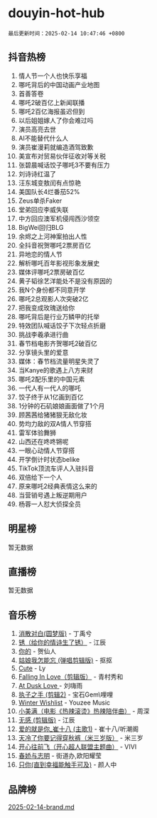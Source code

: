 # douyin-hot-hub

`最后更新时间：2025-02-14 10:47:46 +0800`

## 抖音热榜

1. 情人节一个人也快乐享福
1. 哪吒背后的中国动画产业地图
1. 首善答卷
1. 哪吒2破百亿上新闻联播
1. 哪吒2百亿海报虽迟但到
1. 以后姐姐嫁人了你会难过吗
1. 演员高亮去世
1. AI不能替代什么人
1. 演员崔漫莉就编造酒驾致歉
1. 美宣布对贸易伙伴征收对等关税
1. 张碧晨喊话饺子哪吒3不要有压力
1. 刘诗诗红温了
1. 汪东城变敖闰有点惊艳
1. 美国队长4烂番茄52%
1. Zeus单杀Faker
1. 堂弟回应李威失联
1. 中方回应澳军机侵闯西沙领空
1. BigWei回归BLG
1. 余烬之上河神案拍出人性
1. 全抖音祝贺哪吒2票房百亿
1. 异地恋的情人节
1. 解析哪吒百年影视形象发展史
1. 媒体评哪吒2票房破百亿
1. 黄子韬徐艺洋能处不是没有原因的
1. 我N个身份都不同意开学
1. 哪吒2总观影人次突破2亿
1. 把我变成玫瑰送给你
1. 哪吒背后是行业万鳞甲的托举
1. 特效团队喊话饺子下次轻点折磨
1. 挑战李羲承进行曲
1. 春节档电影齐贺哪吒2破百亿
1. 分享镜头里的爱意
1. 媒体：春节档流量明星失灵了
1. 当Kanye的歌遇上八方来财
1. 哪吒2配乐里的中国元素
1. 一代人有一代人的哪吒
1. 饺子终于从1亿画到百亿
1. 1分钟的石矶娘娘画面做了1个月
1. 顾茜茜给猪猪狠无敌化妆
1. 势均力敌的双A情人节穿搭
1. 雷军体验舞狮
1. 山西还在咚咚锵呢
1. 一眼心动情人节穿搭
1. 开学倒计时状态belike
1. TikTok顶流车评人入驻抖音
1. 双倍给下一个人
1. 原来哪吒2经典表情这么来的
1. 当营销号遇上叛逆期用户
1. 杨蓉一人怼大侦探全员

## 明星榜

暂无数据

## 直播榜

暂无数据

## 音乐榜

1. [消散对白(圆梦版)](https://sf5-hl-cdn-tos.douyinstatic.com/obj/tos-cn-ve-2774/og4jB5I5IizzoZVAAAzWgBMAsMDWoArfwBOiFs) - 丁禹兮
1. [锈（给你的情诗生了锈）](https://sf5-hl-cdn-tos.douyinstatic.com/obj/tos-cn-ve-2774/o8a1PBtVqIYbPEGK6e5A4egedVMdm3fCIz6bbE) - 江辰
1. [你的](https://sf5-hl-cdn-tos.douyinstatic.com/obj/tos-cn-ve-2774/oYuIeKf42jB7sEV6B2upMdpYAgfrQWj0FeRegh) - 贺仙人
1. [姑娘我怎能忘 (弹唱剪辑版)](https://sf3-cdn-tos.douyinstatic.com/obj/tos-cn-ve-2774/okamwrBGEMz6illuEofAsMV4yzF5tVWbBiA5AI) - 抠抠
1. [Cute](https://sf5-hl-cdn-tos.douyinstatic.com/obj/tos-cn-ve-2774/o4IbIzHWKAAB4wsS5qMBRiiAlEBGTpQRNfFvuo) - Ly
1. [Falling In Love（剪辑版）](https://sf5-hl-cdn-tos.douyinstatic.com/obj/tos-cn-ve-2774/o8ajpA8zzgBPahbBIO8AcKGBLJezFCRd1wfP9f) - 青村秀和
1. [ At Dusk  Love ](https://sf5-hl-cdn-tos.douyinstatic.com/obj/tos-cn-ve-2774/o8CrpCf5CaYgI4ZrtQgMQAFEfuGqNnRSDQAPBc) - 刘嗨雨
1. [执子之手 (剪辑2)](https://sf5-hl-cdn-tos.douyinstatic.com/obj/tos-cn-ve-2774/oUoZLQjCc31XzqsBnBQUNgeKtYPBcgbFDwtfcu) - 宝石Gem\哩哩
1. [Winter Wishlist](https://sf5-hl-cdn-tos.douyinstatic.com/obj/tos-cn-ve-2774/oIIgUOeamCFCVAzxN6MFRLIBlLGpUqQxeeHrLE) - Youzee Music
1. [小美满（电影《热辣滚烫》热辣陪伴曲）](https://sf5-hl-cdn-tos.douyinstatic.com/obj/tos-cn-ve-2774/o0GAn2lSgfZIDUgtevCGDQYnFg4CwnrBaxbTZL) - 周深
1. [无感 (剪辑版)](https://sf5-hl-cdn-tos.douyinstatic.com/obj/tos-cn-ve-2774/o0eIsUzJBDlQaQFC5OFlgbMEZC1TFYBftOBn6p) - 江辰
1. [爱的就是你_崔十八 (主歌1)](https://sf5-hl-cdn-tos.douyinstatic.com/obj/tos-cn-ve-2774/oI5BO5DhFZ6UTcNCnZaOCBLtZ7WIMQGfgnXf5E) - 崔十八/听潮阁
1. [天冷了你要记得穿秋裤（米三岁版）](https://sf5-hl-cdn-tos.douyinstatic.com/obj/tos-cn-ve-2774/oQlIwVIDWiZ6BQilAorS7MA0AgCkQDvcZAdm1) - 米三岁
1. [开心往前飞（开心超人联盟主题曲）](https://sf6-cdn-tos.douyinstatic.com/obj/tos-cn-ve-2774/9d8fb7c82cf1421fb93a9fe925275e0a) - VIVI
1. [春娇与志明](https://sf5-hl-cdn-tos.douyinstatic.com/obj/tos-cn-ve-2774/e530d8fceb7044b39707d7f9ff54add1) - 街道办,欧阳耀莹
1. [只你(直到幸福能触手可及)](https://sf5-hl-cdn-tos.douyinstatic.com/obj/tos-cn-ve-2774/o0lBkRDzFTeaVSUz3ZZSCBVtZ5DIMQGfgmEAuE) - 颜人中

## 品牌榜

[2025-02-14-brand.md](2025-02-14-brand.md)
